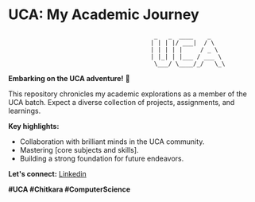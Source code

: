 # UCA: My Academic Journey

~~~
                                         _   _  ____    _    
                                        | | | |/ ___|  / \   
                                        | | | | |     / _ \  
                                        | |_| | |___ / ___ \ 
                                         \___/ \____/_/   \_\
 ~~~

**Embarking on the UCA adventure!** 🚀

This repository chronicles my academic explorations as a member of the UCA batch. Expect a diverse collection of projects, assignments, and learnings.

**Key highlights:**
* Collaboration with brilliant minds in the UCA community.
* Mastering [core subjects and skills].
* Building a strong foundation for future endeavors.

**Let's connect:**
[Linkedin](https://in.linkedin.com/in/himanshushukla-o5)

**#UCA #Chitkara #ComputerScience**
